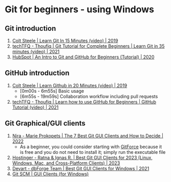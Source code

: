 # Git for beginners - using Windows

## Git introduction

1. [Colt Steele | Learn Git In 15 Minutes (video) | 2019](https://www.youtube.com/watch?v=USjZcfj8yxE)
1. [techTFQ - Thoufiq | Git Tutorial for Complete Beginners | Learn Git in 35 minutes (video) | 2021](https://www.youtube.com/watch?v=kY5HtrkjSj0)
1. [HubSpot | An Intro to Git and GitHub for Beginners (Tutorial) | 2020](https://product.hubspot.com/blog/git-and-github-tutorial-for-beginners)


## GitHub introduction

1. [Colt Steele | Learn Github in 20 Minutes (video) | 2019](https://www.youtube.com/watch?v=nhNq2kIvi9s)
   - [0m00s -  6m55s] Basic usage
   - [6m55s - 19m59s] Collaboration workflow including pull requests
1. [techTFQ - Thoufiq | Learn how to use GitHub for Beginners | GitHub Tutorial (video) | 2021](https://www.youtube.com/watch?v=HJAwAKwFX-A)


## Git Graphical/GUI clients

1. [Nira - Marie Prokopets | The 7 Best Git GUI Clients and How to Decide | 2022](https://nira.com/best-git-gui-clients/)
   - As a beginner, you could consider starting with [GitForce](https://sites.google.com/site/gitforcetool/home) because
     it is free and you do not need to install it; simply run the executable file
1. [Hostinger - Ratna & Ignas R. | Best Git GUI Clients for 2023 (Linux, Windows, Mac, and Cross-Platform Clients) | 2023](https://www.hostinger.com/tutorials/best-git-gui-clients/)
1. [Devart - dbForge Team | Best Git GUI Clients for Windows | 2021](https://blog.devart.com/best-git-gui-clients-for-windows.html)
1. [Git SCM | GUI Clients (for Windows)](https://git-scm.com/download/gui/windows)

